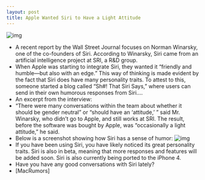 ```yaml
---
layout: post
title: Apple Wanted Siri to Have a Light Attitude
---
```

![img](http://media.idownloadblog.com/wp-content/uploads/2011/10/Siri1.jpg)
* A recent report by the Wall Street Journal focuses on Norman Winarsky, one of the co-founders of Siri. According to Winarsky, Siri came from an artificial intelligence project at SRI, a R&D group.
* When Apple was starting to integrate Siri, they wanted it “friendly and humble—but also with an edge.” This way of thinking is made evident by the fact that Siri does have many personality traits. To attest to this, someone started a blog called “Sh#! That Siri Says,” where users can send in their own humorous responses from Siri….
* An excerpt from the interview:
* “There were many conversations within the team about whether it should be gender neutral” or “should have an ‘attitude,’ ” said Mr. Winarsky, who didn’t go to Apple, and still works at SRI. The result, before the software was bought by Apple, was “occasionally a light attitude,” he said.
* Below is a screenshot showing how Siri has a sense of humor:
![img](http://media.idownloadblog.com/wp-content/uploads/2011/10/Siriresponce1.jpg)
* If you have been using Siri, you have likely noticed its great personality traits. Siri is also in beta, meaning that more responses and features will be added soon. Siri is also currently being ported to the iPhone 4.
* Have you have any good conversations with Siri lately?
* [MacRumors]

